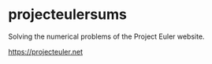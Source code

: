 # projecteulersums
Solving the numerical problems of the Project Euler website.

https://projecteuler.net
